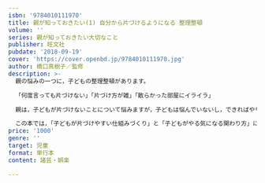 ```yaml
---
isbn: '9784010111970'
title: 親が知っておきたい(1) 自分から片づけるようになる 整理整頓
volume: ''
series: 親が知っておきたい大切なこと
publisher: 旺文社
pubdate: '2018-09-19'
cover: 'https://cover.openbd.jp/9784010111970.jpg'
author: 橋口真樹子／監修
description: >-
  親の悩みの一つに，子どもの整理整頓があります。

  「何度言っても片づけない」「片づけ方が雑」「散らかった部屋にイライラ」

  親は，子どもが片づけないことについて悩みますが，子どもは悩んでいないし，できればやりたくないと思っているのが本音。そんな子どもとのやりとりには，少しの工夫が必要です。

  この本では，「子どもが片づけやすい仕組みづくり」と「子どもがやる気になる関わり方」について，事例とともに紹介しています。
price: '1000'
genre: ''
target: 児童
format: 単行本
content: 諸芸・娯楽

---
```

